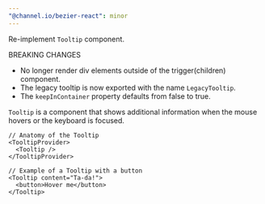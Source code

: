 ```yaml
---
"@channel.io/bezier-react": minor
---
```


Re-implement `Tooltip` component.

BREAKING CHANGES

- No longer render div elements outside of the trigger(children) component.
- The legacy tooltip is now exported with the name `LegacyTooltip`.
- The `keepInContainer` property defaults from false to true.

`Tooltip` is a component that shows additional information when the mouse hovers or the keyboard is focused.

```tsx
// Anatomy of the Tooltip
<TooltipProvider>
  <Tooltip />
</TooltipProvider>

// Example of a Tooltip with a button
<Tooltip content="Ta-da!">
  <button>Hover me</button>
</Tooltip>
```
